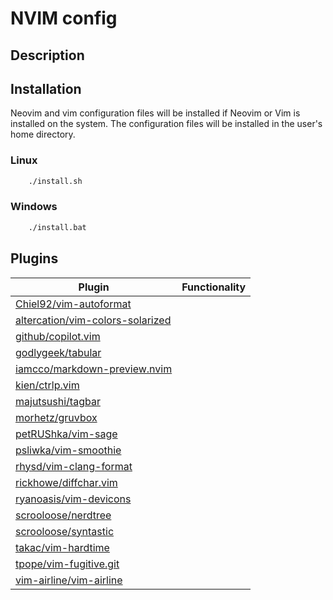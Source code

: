 # NVIM config

## Description

## Installation
Neovim and vim configuration files will be installed if Neovim or Vim is
installed on the system. The configuration files will be installed in the user's
home directory.

### Linux

```bash
    ./install.sh
```
### Windows

```bash
    ./install.bat
```

## Plugins

| Plugin                                                                                  | Functionality                                |
| --------------------------------------------------------------------------------------- | -------------------------------------------- |
| [Chiel92/vim-autoformat](https://github.com/Chiel92/vim-autoformat)                     |                                              |
| [altercation/vim-colors-solarized](https://github.com/altercation/vim-colors-solarized) |                                              |
| [github/copilot.vim](https://github.com/github/copilot.vim)                             |                                              |
| [godlygeek/tabular](https://github.com/godlygeek/tabular)                               |                                              |
| [iamcco/markdown-preview.nvim](https://github.com/iamcco/markdown-preview.nvim)         |                                              |
| [kien/ctrlp.vim](https://github.com/kien/ctrlp.vim)                                     |                                              |
| [majutsushi/tagbar](https://github.com/majutsushi/tagbar)                               |                                              |
| [morhetz/gruvbox](https://github.com/morhetz/gruvbox)                                   |                                              |
| [petRUShka/vim-sage](https://github.com/petRUShka/vim-sage)                             |                                              |
| [psliwka/vim-smoothie](https://github.com/psliwka/vim-smoothie)                         |                                              |
| [rhysd/vim-clang-format](https://github.com/rhysd/vim-clang-format)                     |                                              |
| [rickhowe/diffchar.vim](https://github.com/rickhowe/diffchar.vim)                       |                                              |
| [ryanoasis/vim-devicons](https://github.com/ryanoasis/vim-devicons)                     |                                              |
| [scrooloose/nerdtree](https://github.com/scrooloose/nerdtree)                           |                                              |
| [scrooloose/syntastic](https://github.com/scrooloose/syntastic)                         |                                              |
| [takac/vim-hardtime](https://github.com/takac/vim-hardtime)                             |                                              |
| [tpope/vim-fugitive.git](https://github.com/tpope/vim-fugitive.git)                     |                                              |
| [vim-airline/vim-airline](https://github.com/vim-airline/vim-airline)                   |                                              |
